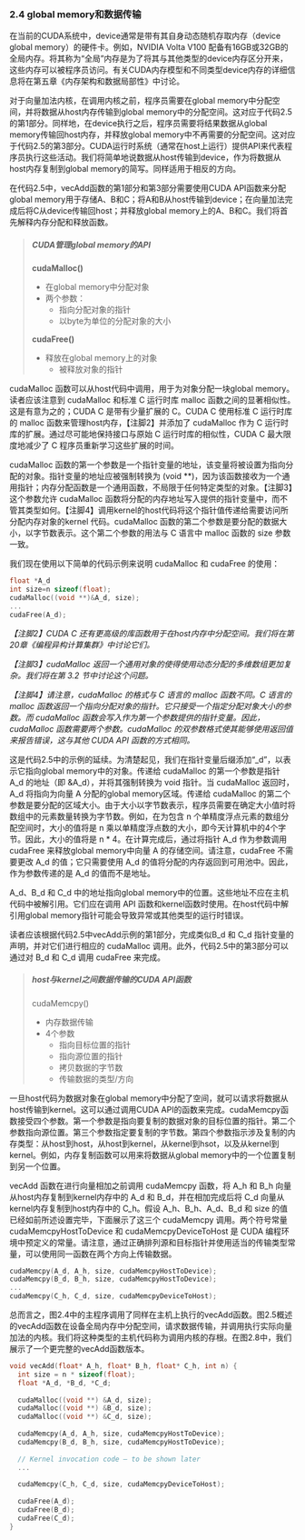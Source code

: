 ### 2.4 global memory和数据传输

在当前的CUDA系统中，device通常是带有其自身动态随机存取内存（device global memory）的硬件卡。例如，NVIDIA Volta V100 配备有16GB或32GB的全局内存。将其称为“全局”内存是为了将其与其他类型的device内存区分开来，这些内存可以被程序员访问。有关CUDA内存模型和不同类型device内存的详细信息将在第五章《内存架构和数据局部性》中讨论。

对于向量加法内核，在调用内核之前，程序员需要在global memory中分配空间，并将数据从host内存传输到global memory中的分配空间。这对应于代码2.5的第1部分。同样地，在device执行之后，程序员需要将结果数据从global memory传输回host内存，并释放global memory中不再需要的分配空间。这对应于代码2.5的第3部分。CUDA运行时系统（通常在host上运行）提供API来代表程序员执行这些活动。我们将简单地说数据从host传输到device，作为将数据从host内存复制到global memory的简写。同样适用于相反的方向。

在代码2.5中，vecAdd函数的第1部分和第3部分需要使用CUDA API函数来分配global memory用于存储A、B和C；将A和B从host传输到device；在向量加法完成后将C从device传输回host；并释放global memory上的A、B和C。我们将首先解释内存分配和释放函数。

> ##### CUDA管理global memory的API
>
> **cudaMalloc()**
>
> - 在global memory中分配对象
> - 两个参数：
>   - 指向分配对象的指针
>   - 以byte为单位的分配对象的大小
>
> **cudaFree()**
>
> - 释放在global memory上的对象
>   - 被释放对象的指针

cudaMalloc 函数可以从host代码中调用，用于为对象分配一块global memory。读者应该注意到 cudaMalloc 和标准 C 运行时库 malloc 函数之间的显著相似性。这是有意为之的；CUDA C 是带有少量扩展的 C。CUDA C 使用标准 C 运行时库的 malloc 函数来管理host内存，【注脚2】并添加了 cudaMalloc 作为 C 运行时库的扩展。通过尽可能地保持接口与原始 C 运行时库的相似性，CUDA C 最大限度地减少了 C 程序员重新学习这些扩展的时间。

cudaMalloc 函数的第一个参数是一个指针变量的地址，该变量将被设置为指向分配的对象。指针变量的地址应被强制转换为 (void **)，因为该函数接收为一个通用指针；内存分配函数是一个通用函数，不局限于任何特定类型的对象。【注脚3】这个参数允许 cudaMalloc 函数将分配的内存地址写入提供的指针变量中，而不管其类型如何。【注脚4】调用kernel的host代码将这个指针值传递给需要访问所分配内存对象的kernel 代码。cudaMalloc 函数的第二个参数是要分配的数据大小，以字节数表示。这个第二个参数的用法与 C 语言中 malloc 函数的 size 参数一致。

我们现在使用以下简单的代码示例来说明 cudaMalloc 和 cudaFree 的使用：

```c
float *A_d
int size=n sizeof(float);
cudaMalloc((void **)&A_d, size);
...
cudaFree(A_d);
```

*【注脚2】CUDA C 还有更高级的库函数用于在host内存中分配空间。我们将在第20章《编程异构计算集群》中讨论它们。*

*【注脚3】cudaMalloc 返回一个通用对象的使得使用动态分配的多维数组更加复杂。我们将在第 3.2 节中讨论这个问题。*

*【注脚4】请注意，cudaMalloc 的格式与 C 语言的 malloc 函数不同。C 语言的 malloc 函数返回一个指向分配对象的指针。它只接受一个指定分配对象大小的参数。而 cudaMalloc 函数会写入作为第一个参数提供的指针变量。因此，cudaMalloc 函数需要两个参数。cudaMalloc 的双参数格式使其能够使用返回值来报告错误，这与其他 CUDA API 函数的方式相同。*

这是代码2.5中的示例的延续。为清楚起见，我们在指针变量后缀添加“_d”，以表示它指向global memory中的对象。传递给 cudaMalloc 的第一个参数是指针 A_d 的地址（即 &A_d），并将其强制转换为 void 指针。当 cudaMalloc 返回时，A_d 将指向为向量 A 分配的global memory区域。传递给 cudaMalloc 的第二个参数是要分配的区域大小。由于大小以字节数表示，程序员需要在确定大小值时将数组中的元素数量转换为字节数。例如，在为包含 n 个单精度浮点元素的数组分配空间时，大小的值将是 n 乘以单精度浮点数的大小，即今天计算机中的4个字节。因此，大小的值将是 n * 4。在计算完成后，通过将指针 A_d 作为参数调用 cudaFree 来释放global memory中向量 A 的存储空间。请注意，cudaFree 不需要更改 A_d 的值；它只需要使用 A_d 的值将分配的内存返回到可用池中。因此，作为参数传递的是 A_d 的值而不是地址。

A_d、B_d 和 C_d 中的地址指向global memory中的位置。这些地址不应在主机代码中被解引用。它们应在调用 API 函数和kernel函数时使用。在host代码中解引用global memory指针可能会导致异常或其他类型的运行时错误。

读者应该根据代码2.5中vecAdd示例的第1部分，完成类似B_d 和 C_d 指针变量的声明，并对它们进行相应的 cudaMalloc 调用。此外，代码2.5中的第3部分可以通过对 B_d 和 C_d 调用 cudaFree 来完成。

> ##### host与kernel之间数据传输的CUDA API函数
>
> cudaMemcpy()
>
> - 内存数据传输
> - 4个参数
>   - 指向目标位置的指针
>   - 指向源位置的指针
>   - 拷贝数据的字节数
>   - 传输数据的类型/方向

一旦host代码为数据对象在global memory中分配了空间，就可以请求将数据从host传输到kernel。这可以通过调用CUDA API的函数来完成。cudaMemcpy函数接受四个参数。第一个参数是指向要复制的数据对象的目标位置的指针。第二个参数指向源位置。第三个参数指定要复制的字节数。第四个参数指示涉及复制的内存类型：从host到host，从host到kernel，从kernel到hsot，以及从kernel到kernel。例如，内存复制函数可以用来将数据从global memory中的一个位置复制到另一个位置。

vecAdd 函数在进行向量相加之前调用 cudaMemcpy 函数，将 A_h 和 B_h 向量从host内存复制到kernel内存中的 A_d 和 B_d，并在相加完成后将 C_d 向量从kernel内存复制到host内存中的 C_h。假设 A_h、B_h、A_d、B_d 和 size 的值已经如前所述设置完毕，下面展示了这三个 cudaMemcpy 调用。两个符号常量 cudaMemcpyHostToDevice 和 cudaMemcpyDeviceToHost 是 CUDA 编程环境中预定义的常量。请注意，通过正确排列源和目标指针并使用适当的传输类型常量，可以使用同一函数在两个方向上传输数据。

```c
cudaMemcpy(A_d, A_h, size, cudaMemcpyHostToDevice); 
cudaMemcpy(B_d, B_h, size, cudaMemcpyHostToDevice);
...
cudaMemcpy(C_h, C_d, size, cudaMemcpyDeviceToHost);
```

总而言之，图2.4中的主程序调用了同样在主机上执行的vecAdd函数。图2.5概述的vecAdd函数在设备全局内存中分配空间，请求数据传输，并调用执行实际向量加法的内核。我们将这种类型的主机代码称为调用内核的存根。在图2.8中，我们展示了一个更完整的vecAdd函数版本。





```c
void vecAdd(float* A_h, float* B_h, float* C_h, int n) {
  int size = n * sizeof(float);
  float *A_d, *B_d, *C_d;
  
  cudaMalloc((void **) &A_d, size);
  cudaMalloc((void **) &B_d, size);
  cudaMalloc((void **) &C_d, size);
  
  cudaMemcpy(A_d, A_h, size, cudaMemcpyHostToDevice);
  cudaMemcpy(B_d, B_h, size, cudaMemcpyHostToDevice);
  
  // Kernel invocation code – to be shown later
  ...
  
  cudaMemcpy(C_h, C_d, size, cudaMemcpyDeviceToHost);
  
  cudaFree(A_d);
  cudaFree(B_d);
  cudaFree(C_d);
}
```

